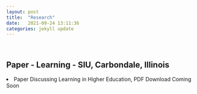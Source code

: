 ```yaml
---
layout: post
title:  "Research"
date:   2021-09-24 13:11:36
categories: jekyll update
---
```

<br>

Paper - Learning - SIU, Carbondale, Illinois  
---
<li>Paper Discussing Learning in Higher Education, PDF Download Coming Soon </li>

<br>
